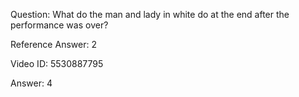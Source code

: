 Question: What do the man and lady in white do at the end after the performance was over?

Reference Answer: 2

Video ID: 5530887795

Answer: 4

